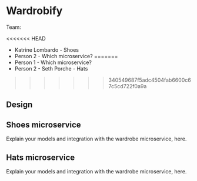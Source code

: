 # Wardrobify

Team:

<<<<<<< HEAD
* Katrine Lombardo - Shoes
* Person 2 - Which microservice?
=======
* Person 1 - Which microservice?
* Person 2 - Seth Porche - Hats
>>>>>>> 340549687f5adc4504fab6600c67c5cd722f0a9a

## Design

## Shoes microservice

Explain your models and integration with the wardrobe
microservice, here.

## Hats microservice

Explain your models and integration with the wardrobe
microservice, here.
